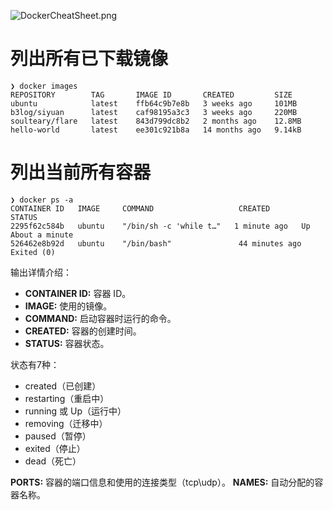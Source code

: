 ![DockerCheatSheet.png](https://cdn.jsdelivr.net/gh/EchoZap/echozap.github.io@main/static/DockerCheatSheet.png)

# 列出所有已下载镜像
```shell
❯ docker images
REPOSITORY        TAG       IMAGE ID       CREATED         SIZE
ubuntu            latest    ffb64c9b7e8b   3 weeks ago     101MB
b3log/siyuan      latest    caf98195a3c3   3 weeks ago     220MB
soulteary/flare   latest    843d799dc8b2   2 months ago    12.8MB
hello-world       latest    ee301c921b8a   14 months ago   9.14kB
``` 

# 列出当前所有容器
```shell
❯ docker ps -a
CONTAINER ID   IMAGE     COMMAND                   CREATED              STATUS      
2295f62c584b   ubuntu    "/bin/sh -c 'while t…"   1 minute ago   Up About a minute
526462e8b92d   ubuntu    "/bin/bash"               44 minutes ago       Exited (0) 
``` 

输出详情介绍：
- **CONTAINER ID:**  容器 ID。
- **IMAGE:**  使用的镜像。
- **COMMAND:**  启动容器时运行的命令。
- **CREATED:**  容器的创建时间。
- **STATUS:**  容器状态。

状态有7种：
* created（已创建）
* restarting（重启中）
* running 或 Up（运行中）
* removing（迁移中）
* paused（暂停）
* exited（停止）
* dead（死亡）

**PORTS:**  容器的端口信息和使用的连接类型（tcp\udp）。
**NAMES:**  自动分配的容器名称。
